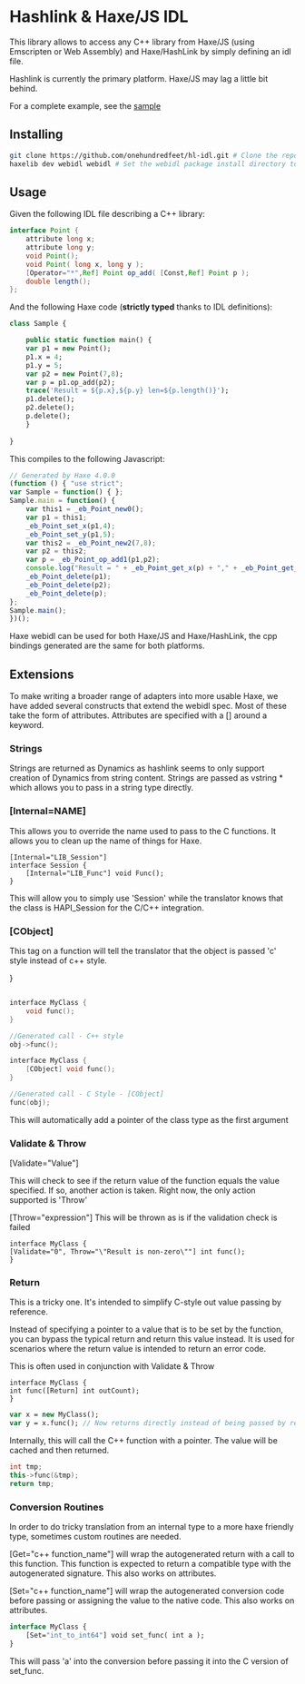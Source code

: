 # Hashlink & Haxe/JS IDL

This library allows to access any C++ library from Haxe/JS (using Emscripten or Web Assembly) and Haxe/HashLink by simply defining an idl file.

Hashlink is currently the primary platform.  Haxe/JS may lag a little bit behind.

For a complete example, see the [sample](https://github.com/onehundredfeet/hl-idl/tree/master/sample)

## Installing

```bash
git clone https://github.com/onehundredfeet/hl-idl.git # Clone the repo
haxelib dev webidl webidl # Set the webidl package install directory to the cloned repo
```

## Usage

Given the following IDL file describing a C++ library:

```java
interface Point {
    attribute long x;
    attribute long y;
    void Point();
    void Point( long x, long y );
    [Operator="*",Ref] Point op_add( [Const,Ref] Point p );
    double length();
};
```

And the following Haxe code (**strictly typed** thanks to IDL definitions):

```haxe
class Sample {

    public static function main() {
	var p1 = new Point();
	p1.x = 4;
	p1.y = 5;
	var p2 = new Point(7,8);
	var p = p1.op_add(p2);
	trace('Result = ${p.x},${p.y} len=${p.length()}');
	p1.delete();
	p2.delete();
	p.delete();
    }
	
}
```

This compiles to the following Javascript:

```js
// Generated by Haxe 4.0.0
(function () { "use strict";
var Sample = function() { };
Sample.main = function() {
    var this1 = _eb_Point_new0();
    var p1 = this1;
    _eb_Point_set_x(p1,4);
    _eb_Point_set_y(p1,5);
    var this2 = _eb_Point_new2(7,8);
    var p2 = this2;
    var p = _eb_Point_op_add1(p1,p2);
    console.log("Result = " + _eb_Point_get_x(p) + "," + _eb_Point_get_y(p) + " len=" + _eb_Point_length0(p));
    _eb_Point_delete(p1);
    _eb_Point_delete(p2);
    _eb_Point_delete(p);
};
Sample.main();
})();
```

Haxe webidl can be used for both Haxe/JS and Haxe/HashLink, the cpp bindings generated are the same for both platforms.


## Extensions
To make writing a broader range of adapters into more usable Haxe, we have added several constructs that extend the webidl spec. Most of these take the form of attributes.  Attributes are specified with a [] around a keyword.

### Strings
Strings are returned as Dynamics as hashlink seems to only support creation of Dynamics from string content. Strings are passed as vstring * which allows you to pass in a string type directly.

### \[Internal=NAME\]
This allows you to override the name used to pass to the C functions.  It allows you to clean up the name of things for Haxe.

```
[Internal="LIB_Session"]
interface Session {
    [Internal="LIB_Func"] void Func();
}

```

This will allow you to simply use 'Session' while the translator knows that the class is HAPI_Session for the C/C++ integration.

### \[CObject\]
This tag on a function will tell the translator that the object is passed 'c' style instead of c++ style.


}

```c++

interface MyClass {
    void func();
}

//Generated call - C++ style
obj->func();
```




```c
interface MyClass {
    [CObject] void func();
}

//Generated call - C Style - [CObject]
func(obj);
```

This will automatically add a pointer of the class type as the first argument


### Validate & Throw
\[Validate="Value"\]

This will check to see if the return value of the function equals the value specified.  If so, another action is taken.  Right now, the only action supported is 'Throw'

\[Throw="expression"\]
This will be thrown as is if the validation check is failed
```
interface MyClass {
[Validate="0", Throw="\"Result is non-zero\""] int func();
}
```

### Return
This is a tricky one.  It's intended to simplify C-style out value passing by reference.

Instead of specifying a pointer to a value that is to be set by the function, you can bypass the typical return and return this value instead.  It is used for scenarios where the return value is intended to return an error code. 

This is often used in conjunction with Validate & Throw

```
interface MyClass {
int func([Return] int outCount);
}

```

```haxe
var x = new MyClass();
var y = x.func(); // Now returns directly instead of being passed by reference.  
```

Internally, this will call the C++ function with a pointer. The value will be cached and then returned.

```c++
int tmp;
this->func(&tmp);
return tmp;
```

### Conversion Routines
In order to do tricky translation from an internal type to a more haxe friendly type, sometimes custom routines are needed.

\[Get="c++ function_name"\] will wrap the autogenerated return with a call to this function. This function is expected to return a compatible type with the autogenerated signature.  This also works on attributes.

\[Set="c++ function_name"\] will wrap the autogenerated conversion code before passing or assigning the value to the native code. This also works on attributes.

```haxe
interface MyClass {
    [Set="int_to_int64"] void set_func( int a );
}
```
This will pass 'a' into the conversion before passing it into the C version of set_func.


